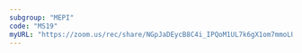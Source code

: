 ```yaml
---
subgroup: "MEPI"
code: "MS19"
myURL: "https://zoom.us/rec/share/NGpJaDEycB8C4i_IPQoM1UL7k6gX1om7mmoLU0oG7TJKhMwT6c31oy2QMZqeMqKo.MjRDwBkArC3bJdS9?startTime=1623946525000"
---
```

